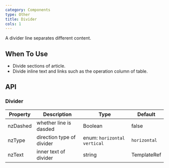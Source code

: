 ```yaml
---
category: Components
type: Other
title: Divider
cols: 1
---
```


A divider line separates different content.

## When To Use

- Divide sections of article.
- Divide inline text and links such as the operation column of table.

## API

### Divider

| Property | Description | Type | Default |
| -------- | ----------- | ---- | ------- |
| nzDashed | whether line is dasded | Boolean | false |
| nzType | direction type of divider | enum: `horizontal` `vertical` | `horizontal` |
| nzText | inner text of divider | string|TemplateRef | - |
